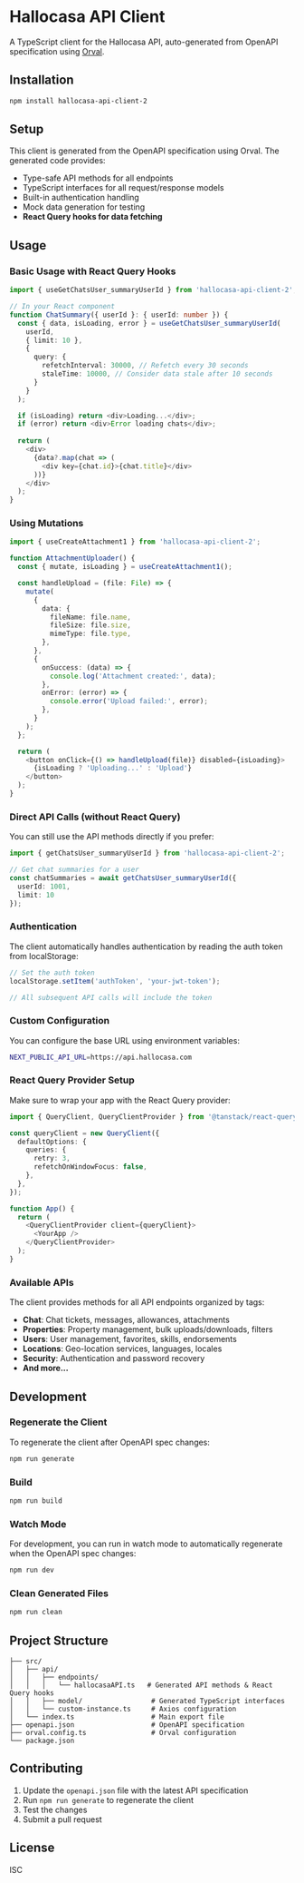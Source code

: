 # Hallocasa API Client

A TypeScript client for the Hallocasa API, auto-generated from OpenAPI specification using [Orval](https://orval.dev).

## Installation

```bash
npm install hallocasa-api-client-2
```

## Setup

This client is generated from the OpenAPI specification using Orval. The generated code provides:

- Type-safe API methods for all endpoints
- TypeScript interfaces for all request/response models
- Built-in authentication handling
- Mock data generation for testing
- **React Query hooks for data fetching**

## Usage

### Basic Usage with React Query Hooks

```typescript
import { useGetChatsUser_summaryUserId } from 'hallocasa-api-client-2';

// In your React component
function ChatSummary({ userId }: { userId: number }) {
  const { data, isLoading, error } = useGetChatsUser_summaryUserId(
    userId,
    { limit: 10 },
    {
      query: {
        refetchInterval: 30000, // Refetch every 30 seconds
        staleTime: 10000, // Consider data stale after 10 seconds
      }
    }
  );

  if (isLoading) return <div>Loading...</div>;
  if (error) return <div>Error loading chats</div>;
  
  return (
    <div>
      {data?.map(chat => (
        <div key={chat.id}>{chat.title}</div>
      ))}
    </div>
  );
}
```

### Using Mutations

```typescript
import { useCreateAttachment1 } from 'hallocasa-api-client-2';

function AttachmentUploader() {
  const { mutate, isLoading } = useCreateAttachment1();

  const handleUpload = (file: File) => {
    mutate(
      {
        data: {
          fileName: file.name,
          fileSize: file.size,
          mimeType: file.type,
        },
      },
      {
        onSuccess: (data) => {
          console.log('Attachment created:', data);
        },
        onError: (error) => {
          console.error('Upload failed:', error);
        },
      }
    );
  };

  return (
    <button onClick={() => handleUpload(file)} disabled={isLoading}>
      {isLoading ? 'Uploading...' : 'Upload'}
    </button>
  );
}
```

### Direct API Calls (without React Query)

You can still use the API methods directly if you prefer:

```typescript
import { getChatsUser_summaryUserId } from 'hallocasa-api-client-2';

// Get chat summaries for a user
const chatSummaries = await getChatsUser_summaryUserId({
  userId: 1001,
  limit: 10
});
```

### Authentication

The client automatically handles authentication by reading the auth token from localStorage:

```typescript
// Set the auth token
localStorage.setItem('authToken', 'your-jwt-token');

// All subsequent API calls will include the token
```

### Custom Configuration

You can configure the base URL using environment variables:

```bash
NEXT_PUBLIC_API_URL=https://api.hallocasa.com
```

### React Query Provider Setup

Make sure to wrap your app with the React Query provider:

```typescript
import { QueryClient, QueryClientProvider } from '@tanstack/react-query';

const queryClient = new QueryClient({
  defaultOptions: {
    queries: {
      retry: 3,
      refetchOnWindowFocus: false,
    },
  },
});

function App() {
  return (
    <QueryClientProvider client={queryClient}>
      <YourApp />
    </QueryClientProvider>
  );
}
```

### Available APIs

The client provides methods for all API endpoints organized by tags:

- **Chat**: Chat tickets, messages, allowances, attachments
- **Properties**: Property management, bulk uploads/downloads, filters
- **Users**: User management, favorites, skills, endorsements
- **Locations**: Geo-location services, languages, locales
- **Security**: Authentication and password recovery
- **And more...**

## Development

### Regenerate the Client

To regenerate the client after OpenAPI spec changes:

```bash
npm run generate
```

### Build

```bash
npm run build
```

### Watch Mode

For development, you can run in watch mode to automatically regenerate when the OpenAPI spec changes:

```bash
npm run dev
```

### Clean Generated Files

```bash
npm run clean
```

## Project Structure

```
├── src/
│   ├── api/
│   │   ├── endpoints/
│   │   │   └── hallocasaAPI.ts   # Generated API methods & React Query hooks
│   │   ├── model/                 # Generated TypeScript interfaces
│   │   └── custom-instance.ts     # Axios configuration
│   └── index.ts                   # Main export file
├── openapi.json                   # OpenAPI specification
├── orval.config.ts                # Orval configuration
└── package.json
```

## Contributing

1. Update the `openapi.json` file with the latest API specification
2. Run `npm run generate` to regenerate the client
3. Test the changes
4. Submit a pull request

## License

ISC 
